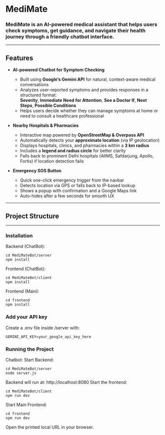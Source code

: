 # MediMate
### MediMate is an AI-powered medical assistant that helps users check symptoms, get guidance, and navigate their health journey through a friendly chatbot interface.
---
## Features
- **AI-powered Chatbot for Symptom Checking**  
  - Built using **Google’s Gemini API** for natural, context-aware medical conversations  
  - Analyzes user-reported symptoms and provides responses in a structured format:  
    **Severity**, **Immediate Need for Attention**, **See a Doctor If**, **Next Steps**, **Possible Conditions**  
  - Helps users decide whether they can manage symptoms at home or need to consult a healthcare professional  

- **Nearby Hospitals & Pharmacies**  
  - Interactive map powered by **OpenStreetMap & Overpass API**  
  - Automatically detects your **approximate location** (via IP geolocation)  
  - Displays hospitals, clinics, and pharmacies within a **3 km radius**  
  - Includes a **legend and radius circle** for better clarity  
  - Falls back to prominent Delhi hospitals (AIIMS, Safdarjung, Apollo, Fortis) if location detection fails
- **Emergency SOS Button**
  - Quick one-click emergency trigger from the navbar
  - Detects location via GPS or falls back to IP-based lookup
  - Shows a popup with confirmation and a Google Maps link
  - Auto-hides after a few seconds for smooth UX

---
## Project Structure

---
### Installation

Backend (ChatBot):
```
cd MediMateBot/server
npm install
```
Frontend (ChatBot):
```
cd MediMateBot/client
npm install
```
Frontend (Main):
```
cd frontend
npm install
```

### Add your API key
Create a .env file inside /server with:
```
GEMINI_API_KEY=your_google_api_key_here
```
### Running the Project
Chatbot:
Start Backend:
```
cd MediMateBot/server
node server.js
```
Backend will run at: http://localhost:8080
Start the frontend:
```
cd MediMateBot/client
npm run dev
```
Start Main Frontend:
```
cd frontend
npm run dev
```
Open the printed local URL in your browser.




